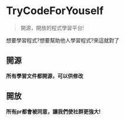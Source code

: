 # TryCodeForYouself
> 開源，開放的程式學習平台!


  想要學習程式?想要幫助他人學習程式?來這就對了
 ## 開源
**所有學習文件都開源，可以供修改**

## 開放
**所有pr都會被同意，讓我們使社群更強大!**
